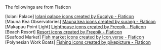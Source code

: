 The followings are from Flaticon

[Iolani Palace] <a href="https://www.flaticon.com/free-icons/iolani-palace" title="iolani palace icons">Iolani palace icons created by Eucalyp - Flaticon</a><br>
[Mauna Kea Observatories] <a href="https://www.flaticon.com/free-icons/mauna-kea" title="mauna kea icons">Mauna kea icons created by surang - Flaticon</a><br>
[Makapuu Point Light] <a href="https://www.flaticon.com/free-icons/lighthouse" title="lighthouse icons">Lighthouse icons created by Freepik - Flaticon</a><br>
[Beach Resort] <a href="https://www.flaticon.com/free-icons/resort" title="resort icons">Resort icons created by Freepik - Flaticon</a><br>
[Seafood Market] <a href="https://www.flaticon.com/free-icons/fish-market" title="fish market icons">Fish market icons created by Icon.verse - Flaticon</a><br>
[Polynesian Work Boats] <a href="https://www.flaticon.com/free-icons/fishing" title="fishing icons">Fishing icons created by pikepicture - Flaticon</a>
